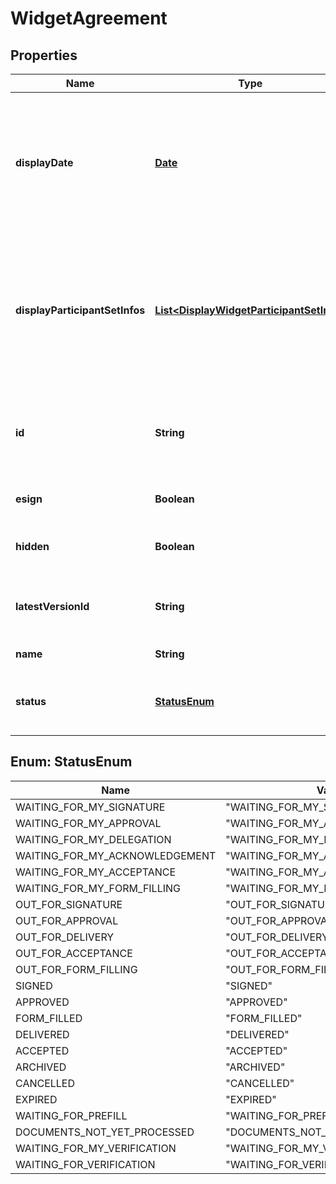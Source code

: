 
# WidgetAgreement

## Properties
Name | Type | Description | Notes
------------ | ------------- | ------------- | -------------
**displayDate** | [**Date**](Date.md) | The display date for the agreement. Format would be yyyy-MM-dd&#39;T&#39;HH:mm:ssZ. For example, e.g 2016-02-25T18:46:19Z represents UTC time |  [optional]
**displayParticipantSetInfos** | [**List&lt;DisplayWidgetParticipantSetInfo&gt;**](DisplayWidgetParticipantSetInfo.md) | The most relevant current user set for the agreement. It is typically the next signer if the agreement is from the current user, or the sender if received from another user |  [optional]
**id** | **String** | The unique identifier of the agreement.If provided in POST, it will simply be ignored |  [optional]
**esign** | **Boolean** | True if this is an e-sign document |  [optional]
**hidden** | **Boolean** | True if agreement is hidden for the user |  [optional]
**latestVersionId** | **String** | A version ID which uniquely identifies the current version of the agreement |  [optional]
**name** | **String** | Name of the Agreement |  [optional]
**status** | [**StatusEnum**](#StatusEnum) | The current status of the document from the perspective of the originator |  [optional]


<a name="StatusEnum"></a>
## Enum: StatusEnum
Name | Value
---- | -----
WAITING_FOR_MY_SIGNATURE | &quot;WAITING_FOR_MY_SIGNATURE&quot;
WAITING_FOR_MY_APPROVAL | &quot;WAITING_FOR_MY_APPROVAL&quot;
WAITING_FOR_MY_DELEGATION | &quot;WAITING_FOR_MY_DELEGATION&quot;
WAITING_FOR_MY_ACKNOWLEDGEMENT | &quot;WAITING_FOR_MY_ACKNOWLEDGEMENT&quot;
WAITING_FOR_MY_ACCEPTANCE | &quot;WAITING_FOR_MY_ACCEPTANCE&quot;
WAITING_FOR_MY_FORM_FILLING | &quot;WAITING_FOR_MY_FORM_FILLING&quot;
OUT_FOR_SIGNATURE | &quot;OUT_FOR_SIGNATURE&quot;
OUT_FOR_APPROVAL | &quot;OUT_FOR_APPROVAL&quot;
OUT_FOR_DELIVERY | &quot;OUT_FOR_DELIVERY&quot;
OUT_FOR_ACCEPTANCE | &quot;OUT_FOR_ACCEPTANCE&quot;
OUT_FOR_FORM_FILLING | &quot;OUT_FOR_FORM_FILLING&quot;
SIGNED | &quot;SIGNED&quot;
APPROVED | &quot;APPROVED&quot;
FORM_FILLED | &quot;FORM_FILLED&quot;
DELIVERED | &quot;DELIVERED&quot;
ACCEPTED | &quot;ACCEPTED&quot;
ARCHIVED | &quot;ARCHIVED&quot;
CANCELLED | &quot;CANCELLED&quot;
EXPIRED | &quot;EXPIRED&quot;
WAITING_FOR_PREFILL | &quot;WAITING_FOR_PREFILL&quot;
DOCUMENTS_NOT_YET_PROCESSED | &quot;DOCUMENTS_NOT_YET_PROCESSED&quot;
WAITING_FOR_MY_VERIFICATION | &quot;WAITING_FOR_MY_VERIFICATION&quot;
WAITING_FOR_VERIFICATION | &quot;WAITING_FOR_VERIFICATION&quot;



